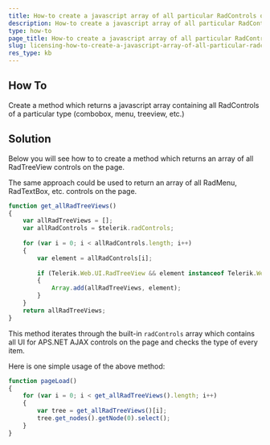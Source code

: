 ```yaml
---
title: How-to create a javascript array of all particular RadControls on the page
description: How-to create a javascript array of all particular RadControls on the page. Check it now!
type: how-to
page_title: How-to create a javascript array of all particular RadControls on the page
slug: licensing-how-to-create-a-javascript-array-of-all-particular-radcontrols-on-the-page
res_type: kb
---
```


 ## How To

Create a method which returns a javascript array containing all RadControls of a particular type (combobox, menu, treeview, etc.)  
   
   
## Solution 

Below you will see how to to create a method which returns an array of all RadTreeView controls on the page.   

The same approach could be used to return an array of all RadMenu, RadTextBox, etc. controls on the page.   
   
````JavaScript
function get_allRadTreeViews() 
{ 
    var allRadTreeViews = []; 
    var allRadControls = $telerik.radControls; 
     
    for (var i = 0; i < allRadControls.length; i++) 
    { 
        var element = allRadControls[i]; 
         
        if (Telerik.Web.UI.RadTreeView && element instanceof Telerik.Web.UI.RadTreeView) 
        { 
            Array.add(allRadTreeViews, element); 
        } 
    } 
    return allRadTreeViews; 
} 
````
 
This method iterates through the built-in `radControls` array which contains all UI for APS.NET AJAX controls on the page and checks the type of every item.  
   
Here is one simple usage of the above method:  
   
````JavaScript
function pageLoad() 
{ 
    for (var i = 0; i < get_allRadTreeViews().length; i++) 
    { 
        var tree = get_allRadTreeViews()[i]; 
        tree.get_nodes().getNode(0).select(); 
    } 
} 
````
   
   
